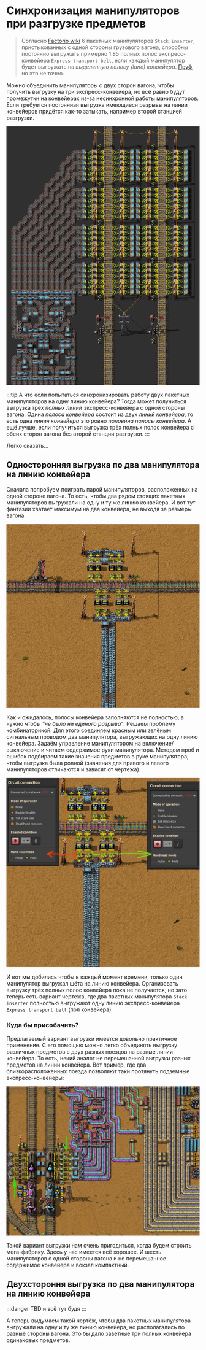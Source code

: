 # Синхронизация манипуляторов при разгрузке предметов

> Согласно [Factorio wiki](https://wiki.factorio.com/Inserters#Chest_to_belt) 6 пакетных манипуляторов `Stack inserter`, пристыкованных с одной стороны грузового вагона, способны постоянно выгружать примерно 1.85 полных полос экспресс-конвейера `Express transport belt`, если каждый манипулятор будет выгружать на _выделенную полосу (lane) конвейера_. [Пруф](/blog/2024/04/18/checking-the-unloading), но это не точно.

Можно объединить манипуляторы с двух сторон вагона, чтобы получить выгрузку на три экспресс-конвейера, но всё равно будут промежутки на конвейерах из-за несинхронной работы манипуляторов. Если требуется постоянная выгрузка имеющиеся разрывы на линии конвейеров придётся как-то затыкать, например второй станцией разгрузки.

![12 express transport belts unloading](../_images/LoadingAndUnloadingTrains/img03.png)

:::tip А что если попытаться синхронизировать работу двух пакетных манипуляторов на одну линию конвейера?
Тогда может получиться выгрузка трёх *полных линий* экспресс-конвейера с одной стороны вагона. Одина *полоса конвейера* состоит из двух *линий конвейера*, то есть одна *линия конвейера* это ровно *половина полосы конвейера*. А ещё лучше, если получиться выгрузка трёх полных полос конвейера с обеих сторон вагона без второй станции разгрузки.
:::

Легко сказать...

## Односторонняя выгрузка по два манипулятора на линию конвейера

Сначала попробуем поиграть парой манипуляторов, расположенных на одной стороне вагона. То есть, чтобы два рядом стоящих пакетных манипуляторов выгружали на одну и ту же линию конвейера. И вот тут фантазии хватает максимум на два конвейера, не выходя за размеры вагона.

![2 express transport belts unloading](../_images/LoadingAndUnloadingTrains/sync01.png)

Как и ожидалось, полосы конвейера заполняются не полностью, а нужно чтобы _"не было ни единого разрыва"_. Решаем проблему комбинаторикой. Для этого соединяем красным или зелёным сигнальным проводом два манипулятора, выгружающих на одну линию конвейера. Задаём управление манипулятором на включение/выключение и читаем содержимое руки манипулятора. Методом проб и ошибок подбираем такие значения предметов в руке манипулятора, чтобы выгрузка была ровной (значения для правого и левого манипуляторов отличаются и зависят от чертежа).

![2 express transport belts unloading](../_images/LoadingAndUnloadingTrains/sync02.png)

И вот мы добились чтобы в каждый момент времени, только один манипулятор выгружал щёта на линию конвейера. Организовать выгрузку трёх полных полос конвейера пока не получается, но зато теперь есть вариант чертежа, где два пакетных манипулятора `Stack inserter` полностью выгружают одну линию экспресс-конвейера `Express transport belt` (пол конвейера).

### Куда бы присобачить?

Предлагаемый вариант выгрузки имеется довольно практичное применение. С его помощью можно легко объединять выгрузку различных предметов с двух разных поездов на разные линии конвейера. То есть, некий аналог не перемешанной выгрузки разных предметов на линии конвейера. Вот пример, где два близкорасположенных поезда позволяют таки протянуть подземные экспресс-конвейеры:

![6 express transport belts unloading](../_images/LoadingAndUnloadingTrains/sync03.png)

Такой вариант выгрузки нам очень пригодиться, когда будем строить мега-фабрику. Здесь у нас имеется всё хорошее. И шесть манипуляторов с одной стороны вагона и не перемешанное содержимое конвейера и вокзал компактный.

## Двухстороння выгрузка по два манипулятора на линию конвейера

:::danger TBD
и всё тут будя
:::

А теперь выдумаем такой чертёж, чтобы два пакетных манипулятора выгружали на одну и ту же линию конвейера, но располагались по разные стороны вагона. Это бы дало заветные три полных конвейера одинаковых предметов.
